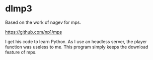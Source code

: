 dlmp3
=====
Based on the work of nagev for mps.

https://github.com/np1/mps

I get his code to learn Python.
As I use an headless server, the player function was useless to me.
This program simply keeps the download feature of mps.
